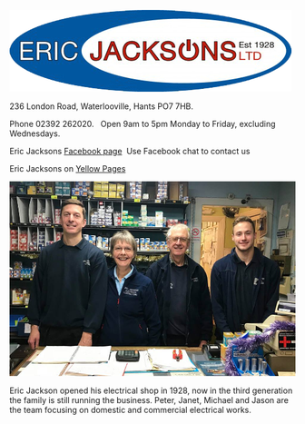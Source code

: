 ![Jacksons Logo](EricJacksons-logo-transparent.png)


236 London Road, Waterlooville, Hants PO7 7HB.

Phone 02392 262020.&nbsp;&nbsp;&nbsp;Open 9am to 5pm Monday to Friday, excluding Wednesdays.

Eric Jacksons [Facebook page](https://www.facebook.com/ericjacksons/)&nbsp;&nbsp;Use Facebook chat to contact us

Eric Jacksons on [Yellow Pages](https://www.yell.com/biz/eric-jackson-s-ltd-waterlooville-2660719/)





![Jackson_team](EJacksons.jpg)

Eric Jackson opened his electrical shop in 1928, now in the third generation the family is still running the business. Peter, Janet, Michael and Jason are the team focusing on domestic and commercial electrical works.

